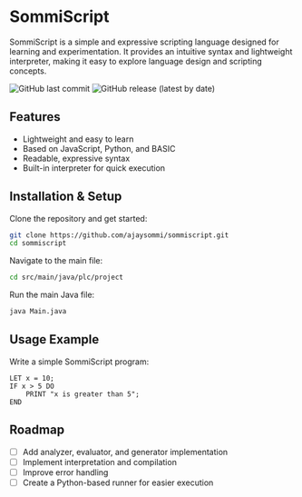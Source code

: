 # SommiScript  

SommiScript is a simple and expressive scripting language designed for learning and experimentation. It provides an intuitive syntax and lightweight interpreter, making it easy to explore language design and scripting concepts.  

![GitHub last commit](https://img.shields.io/github/last-commit/ajaysommi/sommiscript) ![GitHub release (latest by date)](https://img.shields.io/github/v/release/ajaysommi/sommiscript?color=blue)




## Features  
- Lightweight and easy to learn
- Based on JavaScript, Python, and BASIC
- Readable, expressive syntax  
- Built-in interpreter for quick execution  

## Installation & Setup  
Clone the repository and get started:  
```sh
git clone https://github.com/ajaysommi/sommiscript.git
cd sommiscript
```

Navigate to the main file:
```sh
cd src/main/java/plc/project
```

Run the main Java file:
```sh
java Main.java
```
## Usage Example  
Write a simple SommiScript program:  

```sommiscript
LET x = 10;
IF x > 5 DO
    PRINT "x is greater than 5";
END
```
## Roadmap  
- [ ] Add analyzer, evaluator, and generator implementation
- [ ] Implement interpretation and compilation
- [ ] Improve error handling  
- [ ] Create a Python-based runner for easier execution  
